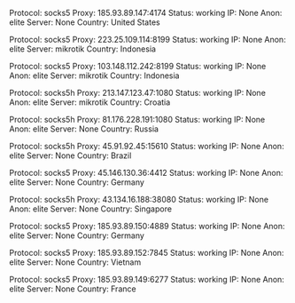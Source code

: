 Protocol: socks5
Proxy: 185.93.89.147:4174
Status: working
IP: None
Anon: elite
Server: None
Country: United States

Protocol: socks5
Proxy: 223.25.109.114:8199
Status: working
IP: None
Anon: elite
Server: mikrotik
Country: Indonesia

Protocol: socks5
Proxy: 103.148.112.242:8199
Status: working
IP: None
Anon: elite
Server: mikrotik
Country: Indonesia

Protocol: socks5h
Proxy: 213.147.123.47:1080
Status: working
IP: None
Anon: elite
Server: mikrotik
Country: Croatia

Protocol: socks5h
Proxy: 81.176.228.191:1080
Status: working
IP: None
Anon: elite
Server: None
Country: Russia

Protocol: socks5h
Proxy: 45.91.92.45:15610
Status: working
IP: None
Anon: elite
Server: None
Country: Brazil

Protocol: socks5
Proxy: 45.146.130.36:4412
Status: working
IP: None
Anon: elite
Server: None
Country: Germany

Protocol: socks5h
Proxy: 43.134.16.188:38080
Status: working
IP: None
Anon: elite
Server: None
Country: Singapore

Protocol: socks5
Proxy: 185.93.89.150:4889
Status: working
IP: None
Anon: elite
Server: None
Country: Germany

Protocol: socks5
Proxy: 185.93.89.152:7845
Status: working
IP: None
Anon: elite
Server: None
Country: Vietnam

Protocol: socks5
Proxy: 185.93.89.149:6277
Status: working
IP: None
Anon: elite
Server: None
Country: France

